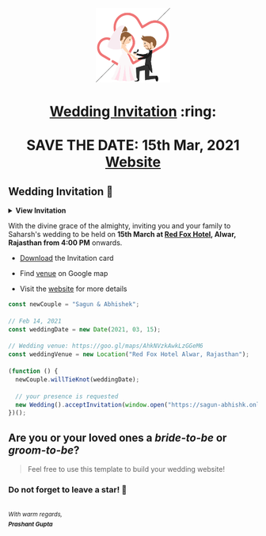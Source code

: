 <p align="center"><a href="https://www.sagun-abhishek.online/WeddingInvite/"><img src="./assets/wedding.gif" width="150px" height="150px"/></a></p>
<h1 align="center"><a href="https://sagun-abhishek.netlify.app/assets/Sagun & Abhishek.pdf">Wedding Invitation</a> :ring: <br> <br> SAVE THE DATE: 15th Mar, 2021 <br> <a href="https://sagun-abhishek.online/">Website</a></h1>

## Wedding Invitation :ring:

<details>
  <summary><strong>View Invitation</strong></summary>
  <a href="https://sagun-abhishk.online/"><img src="./assets/img/Wedding_Invitation.jpeg" /></a>
</details>

With the divine grace of the almighty, inviting you and your family to Saharsh's wedding to be held on **15th March at [Red Fox Hotel](https://goo.gl/maps/AhkNVzkAwkLzGGeM6), Alwar, Rajasthan from 4:00 PM** onwards.

- [Download](https://raw.githubusercontent.com/prguptadev/wed-invite/a9e052b96e55ec8c7ff3d08a7788c96732bca76c/invitation/Sagun%20%26%20Abhishek.pdf) the Invitation card

- Find [venue](https://goo.gl/maps/AhkNVzkAwkLzGGeM6) on Google map

- Visit the [website](https://sagun-abhishek.online) for more details

```js
const newCouple = "Sagun & Abhishek";

// Feb 14, 2021
const weddingDate = new Date(2021, 03, 15);

// Wedding venue: https://goo.gl/maps/AhkNVzkAwkLzGGeM6
const weddingVenue = new Location("Red Fox Hotel Alwar, Rajasthan");

(function () {
  newCouple.willTieKnot(weddingDate);

  // your presence is requested
  new Wedding().acceptInvitation(window.open("https://sagun-abhishk.online/"));
})();
```

## Are you or your loved ones a _bride-to-be_ or _groom-to-be_?

> Feel free to use this template to build your wedding website!

### Do not forget to leave a star! :hugs:

<br><sup><i>With warm regards,<br>
**Prashant Gupta**<i></sup><br>
